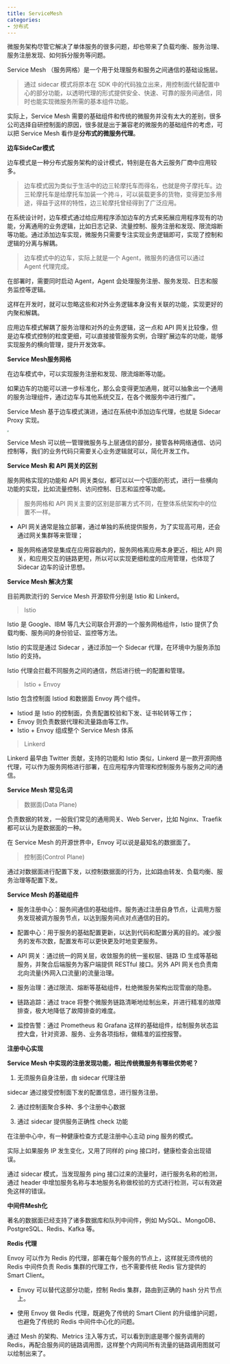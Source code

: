 ```yaml
---
title: ServiceMesh
categories: 
- 分布式
---
```


微服务架构尽管它解决了单体服务的很多问题，却也带来了负载均衡、服务治理、服务注册发现、如何拆分服务等问题。

Service Mesh （服务网格）是一个用于处理服务和服务之间通信的基础设施层。

> 通过 sidecar 模式将原本在 SDK 中的代码独立出来，用控制面代替配置中心的部分功能，以透明代理的形式提供安全、快速、可靠的服务间通信，同时也能实现微服务所需的基本组件功能。

实际上，Service Mesh 需要的基础组件和传统的微服务并没有太大的差别，很多公司选择自研控制面的原因，很多就是出于兼容老的微服务的基础组件的考虑，可以把 Service Mesh 看作是**分布式的微服务代理**。

**边车SideCar模式**

边车模式是一种分布式服务架构的设计模式，特别是在各大云服务厂商中应用较多。

> 边车模式因为类似于生活中的边三轮摩托车而得名，也就是侉子摩托车。边三轮摩托车是给摩托车加装一个挎斗，可以装载更多的货物，变得更加多用途，得益于这样的特性，边三轮摩托曾经得到了广泛应用。

在系统设计时，边车模式通过给应用程序添加边车的方式来拓展应用程序现有的功能，分离通用的业务逻辑，比如日志记录、流量控制、服务注册和发现、限流熔断等功能。通过添加边车实现，微服务只需要专注实现业务逻辑即可，实现了控制和逻辑的分离与解耦。

> 边车模式中的边车，实际上就是一个 Agent，微服务的通信可以通过 Agent 代理完成。

在部署时，需要同时启动 Agent，Agent 会处理服务注册、服务发现、日志和服务监控等逻辑。

这样在开发时，就可以忽略这些和对外业务逻辑本身没有关联的功能，实现更好的内聚和解耦。

应用边车模式解耦了服务治理和对外的业务逻辑，这一点和 API 网关比较像，但是边车模式控制的粒度更细，可以直接接管服务实例，合理扩展边车的功能，能够实现服务的横向管理，提升开发效率。

**Service Mesh服务网格**

在边车模式中，可以实现服务注册和发现、限流熔断等功能。

如果边车的功能可以进一步标准化，那么会变得更加通用，就可以抽象出一个通用的服务治理组件，通过边车与其他系统交互，在各个微服务中进行推广。

Service Mesh 基于边车模式演进，通过在系统中添加边车代理，也就是 Sidecar Proxy 实现。

<img src="https://img-blog.csdnimg.cn/32f16e5faa61422e8395bd73000bea18.png" style="zoom:25%;" />

Service Mesh 可以统一管理微服务与上层通信的部分，接管各种网络通信、访问控制等，我们的业务代码只需要关心业务逻辑就可以，简化开发工作。

**Service Mesh 和 API 网关的区别**

服务网格实现的功能和 API 网关类似，都可以以一个切面的形式，进行一些横向功能的实现，比如流量控制、访问控制、日志和监控等功能。

> 服务网格和 API 网关主要的区别是部署方式不同，在整体系统架构中的位置不一样。

* API 网关通常是独立部署，通过单独的系统提供服务，为了实现高可用，还会通过网关集群等来管理；

* 服务网格通常是集成在应用容器内的，服务网格离应用本身更近，相比 API 网关，和应用交互的链路更短，所以可以实现更细粒度的应用管理，也体现了 Sidecar 边车的设计思想。

**Service Mesh 解决方案**

目前两款流行的 Service Mesh 开源软件分别是 Istio 和 Linkerd。

> Istio

Istio 是 Google、IBM 等几大公司联合开源的一个服务网格组件，Istio 提供了负载均衡、服务间的身份验证、监控等方法。

Istio 的实现是通过 Sidecar ，通过添加一个 Sidecar 代理，在环境中为服务添加 Istio 的支持。

Istio 代理会拦截不同服务之间的通信，然后进行统一的配置和管理。

> Istio + Envoy

Istio 包含控制面 Istiod 和数据面 Envoy 两个组件。

* Istiod 是 Istio 的控制面，负责配置校验和下发、证书轮转等工作；
* Envoy 则负责数据代理和流量路由等工作。 
* Istio + Envoy 组成整个 Service Mesh 体系

> Linkerd

Linkerd 最早由 Twitter 贡献，支持的功能和 Istio 类似，Linkerd 是一款开源网络代理，可以作为服务网格进行部署，在应用程序内管理和控制服务与服务之间的通信。

**Service Mesh 常见名词**

> 数据面(Data Plane)

负责数据的转发，一般我们常见的通用网关、Web Server，比如 Nginx、Traefik 都可以认为是数据面的一种。

在 Service Mesh 的开源世界中，Envoy 可以说是最知名的数据面了。

> 控制面(Control Plane)

通过对数据面进行配置下发，以控制数据面的行为，比如路由转发、负载均衡、服务治理等配置下发。

**Service Mesh 的基础组件**

* 服务注册中心：服务间通信的基础组件。服务通过注册自身节点，让调用方服务发现被调方服务节点，以达到服务间点对点通信的目的。

* 配置中心：用于服务的基础配置更新，以达到代码和配置分离的目的。减少服务的发布次数，配置发布可以更快更及时地变更服务。

* API 网关：通过统一的网关层，收敛服务的统一鉴权层、链路 ID 生成等基础服务，并聚合后端服务为客户端提供 RESTful 接口。另外 API 网关也负责南北向流量(外网入口流量)的流量治理。

* 服务治理：通过限流、熔断等基础组件，杜绝微服务架构出现雪崩的隐患。

* 链路追踪：通过 trace 将整个微服务链路清晰地绘制出来，并进行精准的故障排查，极大地降低了故障排查的难度。

* 监控告警：通过 Prometheus 和 Grafana 这样的基础组件，绘制服务状态监控大盘，针对资源、服务、业务各项指标，做精准的监控报警。

**注册中心实现**

**Service Mesh 中实现的注册发现功能，相比传统微服务有哪些优势呢？**

1. 无须服务自身注册，由 sidecar 代理注册

sidecar 通过接受控制面下发的配置信息，进行服务注册。

2. 通过控制面聚合多种、多个注册中心数据

3. 通过 sidecar 提供服务正确性 check 功能

在注册中心中，有一种健康检查方式是注册中心主动 ping 服务的模式。

实际上如果服务 IP 发生变化，又用了同样的 ping 接口时，健康检查会出现错误。

通过 sidecar 模式，当发现服务 ping 接口过来的流量时，进行服务名称的检测，通过 header 中增加服务名称与本地服务名称做校验的方式进行检测，可以有效避免这样的错误。

**中间件Mesh化**

著名的数据面已经支持了诸多数据库和队列中间件，例如 MySQL、MongoDB、PostgreSQL、Redis、Kafka 等。

**Redis 代理**

Envoy 可以作为 Redis 的代理，部署在每个服务的节点上，这样就无须传统的 Redis 中间件负责 Redis 集群的代理工作，也不需要传统 Redis 官方提供的 Smart Client。

* Envoy 可以替代这部分功能，控制 Redis 集群，路由到正确的 hash 分片节点上。

* 使用 Envoy 做 Redis 代理，既避免了传统的 Smart Client 的升级维护问题，也避免了传统的 Redis 中间件中心化的问题。

通过 Mesh 的架构、Metrics 注入等方式，可以看到到底是哪个服务调用的 Redis，再配合服务间的链路调用图，这样整个内网间所有流量的链路调用图就可以绘制出来了。
